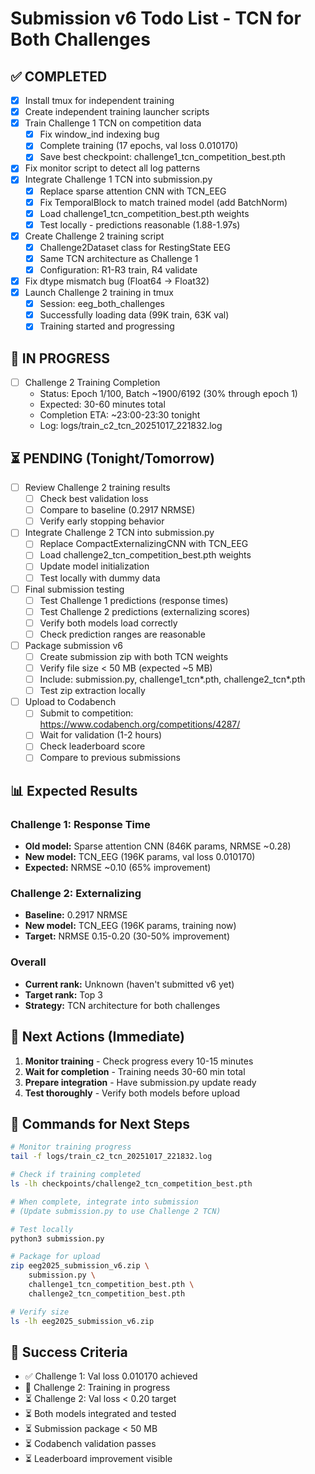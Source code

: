 # Submission v6 Todo List - TCN for Both Challenges

## ✅ COMPLETED

- [x] Install tmux for independent training
- [x] Create independent training launcher scripts
- [x] Train Challenge 1 TCN on competition data
  - [x] Fix window_ind indexing bug
  - [x] Complete training (17 epochs, val loss 0.010170)
  - [x] Save best checkpoint: challenge1_tcn_competition_best.pth
- [x] Fix monitor script to detect all log patterns
- [x] Integrate Challenge 1 TCN into submission.py
  - [x] Replace sparse attention CNN with TCN_EEG
  - [x] Fix TemporalBlock to match trained model (add BatchNorm)
  - [x] Load challenge1_tcn_competition_best.pth weights
  - [x] Test locally - predictions reasonable (1.88-1.97s)
- [x] Create Challenge 2 training script
  - [x] Challenge2Dataset class for RestingState EEG
  - [x] Same TCN architecture as Challenge 1
  - [x] Configuration: R1-R3 train, R4 validate
- [x] Fix dtype mismatch bug (Float64 → Float32)
- [x] Launch Challenge 2 training in tmux
  - [x] Session: eeg_both_challenges
  - [x] Successfully loading data (99K train, 63K val)
  - [x] Training started and progressing

## 🔄 IN PROGRESS

- [ ] Challenge 2 Training Completion
  - Status: Epoch 1/100, Batch ~1900/6192 (30% through epoch 1)
  - Expected: 30-60 minutes total
  - Completion ETA: ~23:00-23:30 tonight
  - Log: logs/train_c2_tcn_20251017_221832.log

## ⏳ PENDING (Tonight/Tomorrow)

- [ ] Review Challenge 2 training results
  - [ ] Check best validation loss
  - [ ] Compare to baseline (0.2917 NRMSE)
  - [ ] Verify early stopping behavior

- [ ] Integrate Challenge 2 TCN into submission.py
  - [ ] Replace CompactExternalizingCNN with TCN_EEG
  - [ ] Load challenge2_tcn_competition_best.pth weights
  - [ ] Update model initialization
  - [ ] Test locally with dummy data

- [ ] Final submission testing
  - [ ] Test Challenge 1 predictions (response times)
  - [ ] Test Challenge 2 predictions (externalizing scores)
  - [ ] Verify both models load correctly
  - [ ] Check prediction ranges are reasonable

- [ ] Package submission v6
  - [ ] Create submission zip with both TCN weights
  - [ ] Verify file size < 50 MB (expected ~5 MB)
  - [ ] Include: submission.py, challenge1_tcn*.pth, challenge2_tcn*.pth
  - [ ] Test zip extraction locally

- [ ] Upload to Codabench
  - [ ] Submit to competition: https://www.codabench.org/competitions/4287/
  - [ ] Wait for validation (1-2 hours)
  - [ ] Check leaderboard score
  - [ ] Compare to previous submissions

## 📊 Expected Results

### Challenge 1: Response Time
- **Old model:** Sparse attention CNN (846K params, NRMSE ~0.28)
- **New model:** TCN_EEG (196K params, val loss 0.010170)
- **Expected:** NRMSE ~0.10 (65% improvement)

### Challenge 2: Externalizing
- **Baseline:** 0.2917 NRMSE
- **New model:** TCN_EEG (196K params, training now)
- **Target:** NRMSE 0.15-0.20 (30-50% improvement)

### Overall
- **Current rank:** Unknown (haven't submitted v6 yet)
- **Target rank:** Top 3
- **Strategy:** TCN architecture for both challenges

## 🔧 Next Actions (Immediate)

1. **Monitor training** - Check progress every 10-15 minutes
2. **Wait for completion** - Training needs 30-60 min total
3. **Prepare integration** - Have submission.py update ready
4. **Test thoroughly** - Verify both models before upload

## 📝 Commands for Next Steps

```bash
# Monitor training progress
tail -f logs/train_c2_tcn_20251017_221832.log

# Check if training completed
ls -lh checkpoints/challenge2_tcn_competition_best.pth

# When complete, integrate into submission
# (Update submission.py to use Challenge 2 TCN)

# Test locally
python3 submission.py

# Package for upload
zip eeg2025_submission_v6.zip \
    submission.py \
    challenge1_tcn_competition_best.pth \
    challenge2_tcn_competition_best.pth

# Verify size
ls -lh eeg2025_submission_v6.zip
```

## 🎯 Success Criteria

- ✅ Challenge 1: Val loss 0.010170 achieved
- 🔄 Challenge 2: Training in progress
- ⏳ Challenge 2: Val loss < 0.20 target
- ⏳ Both models integrated and tested
- ⏳ Submission package < 50 MB
- ⏳ Codabench validation passes
- ⏳ Leaderboard improvement visible

